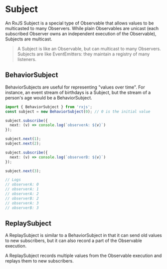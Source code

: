 # Subject

An RxJS Subject is a special type of Observable that allows values to be multicasted to many Observers. While plain Observables are unicast \(each subscribed Observer owns an independent execution of the Observable\), Subjects are multicast.

> A Subject is like an Observable, but can multicast to many Observers. Subjects are like EventEmitters: they maintain a registry of many listeners.

## BehaviorSubject

BehaviorSubjects are useful for representing "values over time". For instance, an event stream of birthdays is a Subject, but the stream of a person's age would be a BehaviorSubject.

```typescript
import { BehaviorSubject } from 'rxjs';
const subject = new BehaviorSubject(0); // 0 is the initial value

subject.subscribe({
  next: (v) => console.log(`observerA: ${v}`)
});

subject.next(1);
subject.next(2);

subject.subscribe({
  next: (v) => console.log(`observerB: ${v}`)
});

subject.next(3);

// Logs
// observerA: 0
// observerA: 1
// observerA: 2
// observerB: 2
// observerA: 3
// observerB: 3
```

## ReplaySubject

A ReplaySubject is similar to a BehaviorSubject in that it can send old values to new subscribers, but it can also record a part of the Observable execution.

A ReplaySubject records multiple values from the Observable execution and replays them to new subscribers.

